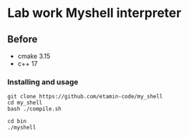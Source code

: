 # Lab work Myshell interpreter</mark>

## Before 

- cmake 3.15
- c++ 17

### Installing and usage

```
git clone https://github.com/etamin-code/my_shell
cd my_shell
bash ./compile.sh

cd bin
./myshell
```



